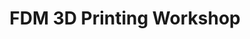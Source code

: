 ---
title: FDM 3D Printing Workshop
institute: Coursera
year: 2020
certificate_url: https://drive.google.com/file/d/1_si5YXDw00cHXWmTlnXwQubs7fIG6rP8/view?usp=sharing
excerpt: Lorem ipsum dolor sit amet, consectetur adipiscing elit. Nullam ac sapien vel sem tristique consequat ac eu magna. Nulla condimentum erat quis enim tempor consequat.
---